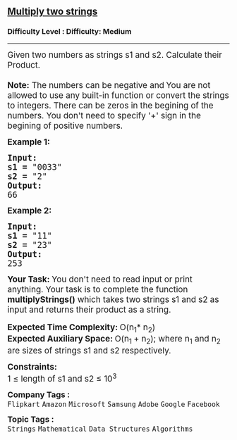 <h2><a href="https://www.geeksforgeeks.org/problems/multiply-two-strings/1?page=4&difficulty=Medium,Hard&sortBy=submissions">Multiply two strings</a></h2><h3>Difficulty Level : Difficulty: Medium</h3><hr><div class="problems_problem_content__Xm_eO"><p><span style="font-size: 14pt;">Given two numbers as strings s1 and s2. Calculate their Product.<br><br><strong>Note:</strong> The numbers can be negative and<strong>&nbsp;</strong>You are not allowed to use any built-in function or convert the strings to integers. There can be zeros in the begining of the numbers. You don't need to specify '+' sign in the begining of positive numbers.</span></p>
<p><span style="font-size: 14pt;"><strong>Example 1:</strong></span></p>
<pre><span style="font-size: 14pt;"><strong>Input:
</strong><strong>s1 =</strong> "0033"
<strong>s2 =</strong> "2"
<strong>Output:
</strong>66
</span></pre>
<p><span style="font-size: 14pt;"><strong>Example 2:</strong></span></p>
<pre><span style="font-size: 14pt;"><strong>Input:
</strong><strong>s1 =</strong> "11"
<strong>s2 =</strong> "23"
<strong>Output:
</strong>253</span></pre>
<p><span style="font-size: 14pt;"><strong>Your Task: </strong>You don't need to read input or print anything. Your task is to complete the function <strong>multiplyStrings()</strong> which takes two strings s1 and s2 as input and returns their product as a string.</span><br><br><span style="font-size: 14pt;"><strong>Expected Time Complexity: </strong>O(n<sub>1</sub>* n<sub>2</sub>)<br><strong>Expected Auxiliary Space: </strong>O(n<sub>1&nbsp;</sub>+ n<sub>2</sub>); where n<sub>1</sub> and n<sub>2</sub> are sizes of strings s1 and s2 respectively.</span></p>
<p><span style="font-size: 14pt;"><strong>Constraints:</strong><br>1 ≤ length of s1 and s2 ≤ 10<sup>3</sup></span></p></div><p><span style=font-size:18px><strong>Company Tags : </strong><br><code>Flipkart</code>&nbsp;<code>Amazon</code>&nbsp;<code>Microsoft</code>&nbsp;<code>Samsung</code>&nbsp;<code>Adobe</code>&nbsp;<code>Google</code>&nbsp;<code>Facebook</code>&nbsp;<br><p><span style=font-size:18px><strong>Topic Tags : </strong><br><code>Strings</code>&nbsp;<code>Mathematical</code>&nbsp;<code>Data Structures</code>&nbsp;<code>Algorithms</code>&nbsp;